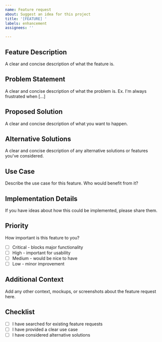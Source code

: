 ```yaml
---
name: Feature request
about: Suggest an idea for this project
title: '[FEATURE] '
labels: enhancement
assignees: ''

---
```


## Feature Description
A clear and concise description of what the feature is.

## Problem Statement
A clear and concise description of what the problem is. Ex. I'm always frustrated when [...]

## Proposed Solution
A clear and concise description of what you want to happen.

## Alternative Solutions
A clear and concise description of any alternative solutions or features you've considered.

## Use Case
Describe the use case for this feature. Who would benefit from it?

## Implementation Details
If you have ideas about how this could be implemented, please share them.

## Priority
How important is this feature to you?
- [ ] Critical - blocks major functionality
- [ ] High - important for usability
- [ ] Medium - would be nice to have
- [ ] Low - minor improvement

## Additional Context
Add any other context, mockups, or screenshots about the feature request here.

## Checklist
- [ ] I have searched for existing feature requests
- [ ] I have provided a clear use case
- [ ] I have considered alternative solutions